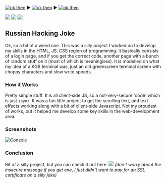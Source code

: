

[![ok then](https://img.shields.io/badge/-Home-blue?style=for-the-badge)](https://astonbolwell.github.io) ▶ [![ok then](https://img.shields.io/badge/-Projects-blue?style=for-the-badge)](https://astonbolwell.github.io/projects) ▶ [![ok then](https://img.shields.io/badge/-Russian%20Hacking%20Joke-purple?style=for-the-badge)](https://astonbolwell.github.io/projects/russianhackingjoke)

![](https://img.shields.io/badge/-HTML-lightgrey?logo=html5) ![](https://img.shields.io/badge/-CSS-yellow?logo=css3) ![](https://img.shields.io/badge/-Javascript-red?logo=javascript)

## Russian Hacking Joke
Ok, so a bit of a weird one. This was a silly project I worked on to develop my skills in the HTML, JS, CSS region of programming. It basically consists of a login page, and if you get the correct code, another page with a bunch of random stuff on it (most of which is meaningless). It is modelled on what my idea of a KGB terminal was, just an old greenscreen terminal screen with choppy characters and slow write speeds.

### How it Works
Pretty simple stuff. It is all client-side JS, so a not-very-secure 'code' which is just `soyuz`. It was a fun little project to get the scrolling text, and text effects working along with a bit of client-side Javascript. Not my proudest of works, but it helped me develop some key skills in the web-development area.

### Screenshots
![Console](https://github.com/astonbolwell/astonbolwell.github.io/blob/main/resources/img10.PNG?raw=true)


### Conclusion
Bit of a silly project, but you can check it out here: [![](https://img.shields.io/badge/Website%3A-kgb.unaux.com-00AEF0?logo=cliqz&style=flat-square)](http://kgb.unaux.com) *(don't worry about the insecure message if you get one, I just didn't want to pay for an SSL certificate on a silly joke)*
